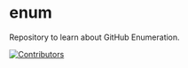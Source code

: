 # enum
Repository to learn about GitHub Enumeration.





















































































































































































[![Contributors](https://img.shields.io/badge/Contributors-3-brightgreen)](https://github.com/EurydiceCorp/enum/graphs/contributors)
